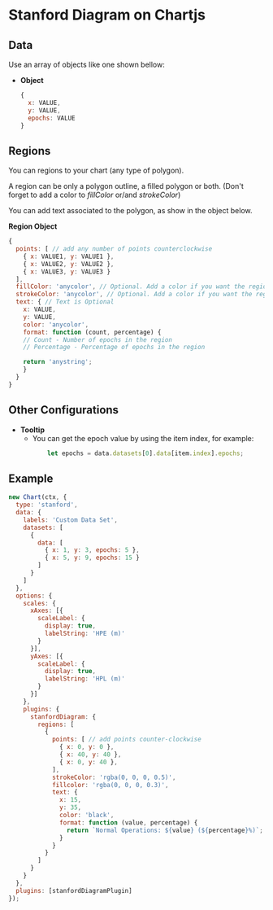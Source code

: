 # Stanford Diagram on Chartjs

## Data

Use an array of objects like one shown bellow:

* **Object**
    ```javascript
    {
      x: VALUE,
      y: VALUE,
      epochs: VALUE
    }
    ```

## Regions
You can regions to your chart (any type of polygon).

A region can be only a polygon outline, a filled polygon or both. (Don't forget to add a color to *fillColor* or/and *strokeColor*)

You can add text associated to the polygon, as show in the object below.

**Region Object**
```javascript
{
  points: [ // add any number of points counterclockwise
    { x: VALUE1, y: VALUE1 },
    { x: VALUE2, y: VALUE2 },
    { x: VALUE3, y: VALUE3 }
  ],
  fillColor: 'anycolor', // Optional. Add a color if you want the region to be filled
  strokeColor: 'anycolor', // Optional. Add a color if you want the region to have a stroke
  text: { // Text is Optional
    x: VALUE,
    y: VALUE,
    color: 'anycolor',
    format: function (count, percentage) {
    // Count - Number of epochs in the region
    // Percentage - Percentage of epochs in the region

    return 'anystring';
    }
  }
}
```

## Other Configurations

* **Tooltip**
    - You can get the epoch value by using the item index, for example:
        ```javascript
            let epochs = data.datasets[0].data[item.index].epochs;
        ```

## Example

```javascript
new Chart(ctx, {
  type: 'stanford',
  data: {
    labels: 'Custom Data Set',
    datasets: [
      {
        data: [
          { x: 1, y: 3, epochs: 5 },
          { x: 5, y: 9, epochs: 15 }
        ]
      }
    ]
  },
  options: {
    scales: {
      xAxes: [{
        scaleLabel: {
          display: true,
          labelString: 'HPE (m)'
        }
      }],
      yAxes: [{
        scaleLabel: {
          display: true,
          labelString: 'HPL (m)'
        }
      }]
    },
    plugins: {
      stanfordDiagram: {
        regions: [
          {
            points: [ // add points counter-clockwise
              { x: 0, y: 0 },
              { x: 40, y: 40 },
              { x: 0, y: 40 },
            ],
            strokeColor: 'rgba(0, 0, 0, 0.5)',
            fillcolor: 'rgba(0, 0, 0, 0.3)',
            text: {
              x: 15,
              y: 35,
              color: 'black',
              format: function (value, percentage) {
                return `Normal Operations: ${value} (${percentage}%)`;
              }
            }
          }
        ]
      }
    }
  },
  plugins: [stanfordDiagramPlugin]
});
```
